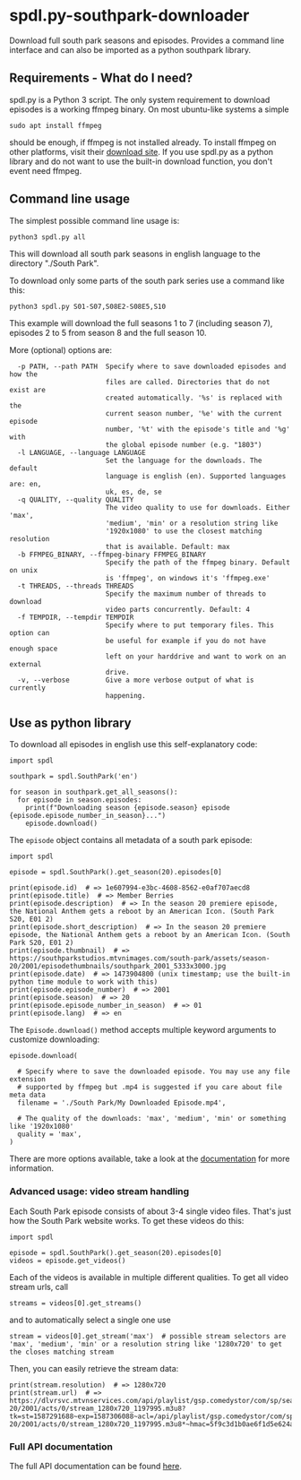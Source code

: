 # spdl.py-southpark-downloader
Download full south park seasons and episodes. Provides a command line interface and can also be imported as a python southpark library.

## Requirements - What do I need?
spdl.py is a Python 3 script. The only system requirement to download episodes is a working ffmpeg binary.
On most ubuntu-like systems a simple

```sudo apt install ffmpeg```

should be enough, if ffmpeg is not installed already. To install ffmpeg on other platforms, visit their [download site](https://www.ffmpeg.org/download.html).
If you use spdl.py as a python library and do not want to use the built-in download function, you don't event need ffmpeg.

## Command line usage
The simplest possible command line usage is:

```python3 spdl.py all```

This will download all south park seasons in english language to the directory "./South Park".

To download only some parts of the south park series use a command like this:

```python3 spdl.py S01-S07,S08E2-S08E5,S10```

This example will download the full seasons 1 to 7 (including season 7), episodes 2 to 5 from season 8 and the full season 10.

More (optional) options are:

```
  -p PATH, --path PATH  Specify where to save downloaded episodes and how the
                        files are called. Directories that do not exist are
                        created automatically. '%s' is replaced with the
                        current season number, '%e' with the current episode
                        number, '%t' with the episode's title and '%g' with
                        the global episode number (e.g. "1803")
  -l LANGUAGE, --language LANGUAGE
                        Set the language for the downloads. The default
                        language is english (en). Supported languages are: en,
                        uk, es, de, se
  -q QUALITY, --quality QUALITY
                        The video quality to use for downloads. Either 'max',
                        'medium', 'min' or a resolution string like
                        '1920x1080' to use the closest matching resolution
                        that is available. Default: max
  -b FFMPEG_BINARY, --ffmpeg-binary FFMPEG_BINARY
                        Specify the path of the ffmpeg binary. Default on unix
                        is 'ffmpeg', on windows it's 'ffmpeg.exe'
  -t THREADS, --threads THREADS
                        Specify the maximum number of threads to download
                        video parts concurrently. Default: 4
  -f TEMPDIR, --tempdir TEMPDIR
                        Specify where to put temporary files. This option can
                        be useful for example if you do not have enough space
                        left on your harddrive and want to work on an external
                        drive.
  -v, --verbose         Give a more verbose output of what is currently
                        happening.
```

## Use as python library
To download all episodes in english use this self-explanatory code:

```python3
import spdl

southpark = spdl.SouthPark('en')

for season in southpark.get_all_seasons():
  for episode in season.episodes:
    print(f"Downloading season {episode.season} episode {episode.episode_number_in_season}...")
    episode.download()
```

The ```episode``` object contains all metadata of a south park episode:

```python3
import spdl

episode = spdl.SouthPark().get_season(20).episodes[0]

print(episode.id)  # => 1e607994-e3bc-4608-8562-e0af707aecd8
print(episode.title)  # => Member Berries
print(episode.description)  # => In the season 20 premiere episode, the National Anthem gets a reboot by an American Icon. (South Park S20, E01 2)
print(episode.short_description)  # => In the season 20 premiere episode, the National Anthem gets a reboot by an American Icon. (South Park S20, E01 2)
print(episode.thumbnail)  # => https://southparkstudios.mtvnimages.com/south-park/assets/season-20/2001/episodethumbnails/southpark_2001_5333x3000.jpg
print(episode.date)  # => 1473904800 (unix timestamp; use the built-in python time module to work with this)
print(episode.episode_number)  # => 2001
print(episode.season)  # => 20
print(episode.episode_number_in_season)  # => 01
print(episode.lang)  # => en
```

The ```Episode.download()``` method accepts multiple keyword arguments to customize downloading:

```python3
episode.download(

  # Specify where to save the downloaded episode. You may use any file extension
  # supported by ffmpeg but .mp4 is suggested if you care about file meta data
  filename = './South Park/My Downloaded Episode.mp4',

  # The quality of the downloads: 'max', 'medium', 'min' or something like '1920x1080'
  quality = 'max',
)
```

There are more options available, take a look at the [documentation](https://mityax.github.io/spdl.py-southpark-downloader/#spdl.Episode.download) for more information.

### Advanced usage: video stream handling
Each South Park episode consists of about 3-4 single video files. That's just how the South Park website works.
To get these videos do this:

```python3
import spdl

episode = spdl.SouthPark().get_season(20).episodes[0]
videos = episode.get_videos()
```

Each of the videos is available in multiple different qualities. To get all video stream urls, call

```python3
streams = videos[0].get_streams()
```

and to automatically select a single one use

```python3
stream = videos[0].get_stream('max')  # possible stream selectors are 'max', 'medium', 'min' or a resolution string like '1280x720' to get the closes matching stream
```

Then, you can easily retrieve the stream data:

```python3
print(stream.resolution)  # => 1280x720
print(stream.url)  # => https://dlvrsvc.mtvnservices.com/api/playlist/gsp.comedystor/com/sp/season-20/2001/acts/0/stream_1280x720_1197995.m3u8?tk=st=1587291688~exp=1587306088~acl=/api/playlist/gsp.comedystor/com/sp/season-20/2001/acts/0/stream_1280x720_1197995.m3u8*~hmac=5f9c3d1b0ae6f1d5e624a7539d8097876f19ceab7278bf972247803cfa14803a&account=southparkstudios.com&cdn=level3
```
### Full API documentation
The full API documentation can be found [here](https://mityax.github.io/spdl.py-southpark-downloader/).
